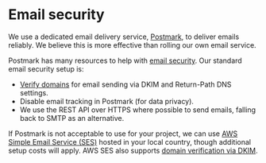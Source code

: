 # Email security

We use a dedicated email delivery service, [Postmark](https://postmarkapp.com/), to deliver emails reliably. We believe this is more effective than rolling our own email service.

Postmark has many resources to help with [email security](https://postmarkapp.com/security). Our standard email security setup is:

* [Verify domains](https://postmarkapp.com/support/article/1046-how-do-i-verify-a-domain) for email sending via DKIM and Return-Path DNS settings. 
* Disable email tracking in Postmark (for data privacy).
* We use the REST API over HTTPS where possible to send emails, falling back to SMTP as an alternative.

If Postmark is not acceptable to use for your project, we can use [AWS Simple Email Service (SES)](https://aws.amazon.com/ses/) hosted in your local country, though additional setup costs will apply. AWS SES also supports [domain verification via DKIM](https://docs.aws.amazon.com/ses/latest/dg/send-email-authentication-dkim-easy.html).
